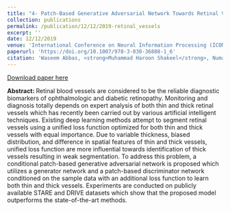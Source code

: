 ```yaml
---
title: "4- Patch-Based Generative Adversarial Network Towards Retinal Vessel Segmentation"
collection: publications
permalink: /publication/12/12/2019-retinal_vessels
excerpt: ''
date: 12/12/2019
venue: 'International Conference on Neural Information Processing (ICONIP)'
paperurl: 'https://doi.org/10.1007/978-3-030-36808-1_6'
citation: 'Waseem Abbas, <strong>Muhammad Haroon Shakeel</strong>, Numan Khurshid (2019). Patch-Based Generative Adversarial Network Towards Retinal Vessel Segmentation. <i>International Conference on Neural Information Processing (ICONIP)</i>.'
---
```


<a href='https://arxiv.org/pdf/1912.10377'>Download paper here</a>

<strong>Abstract: </strong>Retinal blood vessels are considered to be the reliable diagnostic biomarkers of ophthalmologic and diabetic retinopathy. Monitoring and diagnosis totally depends on expert analysis of both thin and thick retinal vessels which has recently been carried out by various artificial intelligent techniques. Existing deep learning methods attempt to segment retinal vessels using a unified loss function optimized for both thin and thick vessels with equal importance. Due to variable thickness, biased distribution, and difference in spatial features of thin and thick vessels, unified loss function are more influential towards identification of thick vessels resulting in weak segmentation. To address this problem, a conditional patch-based generative adversarial network is proposed which utilizes a generator network and a patch-based discriminator network conditioned on the sample data with an additional loss function to learn both thin and thick vessels. Experiments are conducted on publicly available STARE and DRIVE datasets which show that the proposed model outperforms the state-of-the-art methods.
